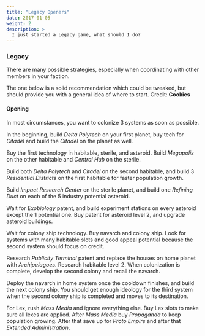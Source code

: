 ```yaml
---
title: "Legacy Openers"
date: 2017-01-05
weight: 2
description: >
  I just started a Legacy game, what should I do?
---
```

### Legacy

There are many possible strategies, especially when coordinating with other members in your faction.

The one below is a solid recommendation which could be tweaked, but should provide you with a general idea of where to start.
Credit: **Cookies**

#### Opening

In most circumstances, you want to colonize 3 systems as soon as possible. 

In the beginning, build *Delta Polytech* on your first planet, buy tech for *Citadel* and build the *Citadel* on the planet as well.

Buy the first technology in habitable, sterile, and asteroid. Build *Megapolis* on the other habitable and *Central Hub* on the sterile.

Build both *Delta Polytech* and *Citadel* on the second habitable, and build 3 *Residential Districts* on the first habitable for faster population growth.

Build *Impact Research Center* on the sterile planet, and build one *Refining Duct* on each of the 5 industry potential asteroid.

Wait for *Exobiology* patent, and build experiment stations on every asteroid except the 1 potential one. Buy patent for asteroid level 2, and upgrade asteroid buildings.

Wait for colony ship technology. Buy navarch and colony ship. Look for systems with many habitable slots and good appeal potential because the second system should focus on credit.

Research *Publicity Terminal* patent and replace the houses on home planet with *Archipelagoes*. Research habitable level 2. When colonization is complete, develop the second colony and recall the navarch.

Deploy the navarch in home system once the cooldown finishes, and build the next colony ship. You should get enough ideology for the third system when the second colony ship is completed and moves to its destination.

For Lex, rush *Mass Media* and ignore everything else. Buy Lex slots to make sure all lexes are applied. After *Mass Media* buy *Propaganda* to keep population growing. After that save up for *Proto Empire* and after that *Extended Administration*.



